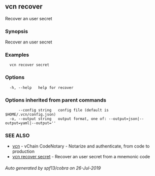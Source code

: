 ## vcn recover

Recover an user secret

### Synopsis

Recover an user secret

### Examples

```
  vcn recover secret
```

### Options

```
  -h, --help   help for recover
```

### Options inherited from parent commands

```
      --config string   config file (default is $HOME/.vcn/config.json)
  -o, --output string   output format, one of: --output=json|--output=yaml|--output=''
```

### SEE ALSO

* [vcn](vcn.md)	 - vChain CodeNotary - Notarize and authenticate, from code to production
* [vcn recover secret](vcn_recover_secret.md)	 - Recover an user secret from a mnemonic code

###### Auto generated by spf13/cobra on 26-Jul-2019
